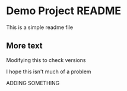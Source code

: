 # Demo Project README

This is a simple readme file

## More text

Modifying this to check versions

I hope this isn't much of a problem

ADDING SOMETHING